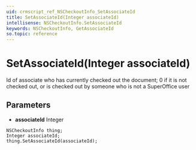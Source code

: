 ```yaml
---
uid: crmscript_ref_NSCheckoutInfo_SetAssociateId
title: SetAssociateId(Integer associateId)
intellisense: NSCheckoutInfo.SetAssociateId
keywords: NSCheckoutInfo, GetAssociateId
so.topic: reference
---
```


# SetAssociateId(Integer associateId)

Id of associate who has currently checked out the document; 0 if it is not checked out,  or is checked out by someone who is not a SuperOffice user

## Parameters

* **associateId** Integer

```crmscript
NSCheckoutInfo thing;
Integer associateId;
thing.SetAssociateId(associateId);
```

